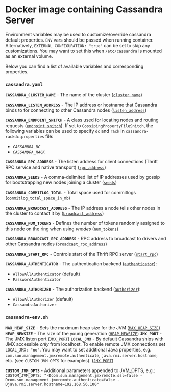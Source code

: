# Docker image containing Cassandra Server

Environment variables may be used to customize/override cassandra default properties. `ENV` vars should be passed when running container.
Alternatively, `EXTERNAL_CONFIGURATION: "true"` can be set to skip any customizations. You may want to set this when `/etc/cassandra` is mounted as an external volume.

Below you can find a list of available variables and corresponding properties.

### `cassandra.yaml`
**`CASSANDRA_CLUSTER_NAME`** - The name of the cluster ([`cluster_name`](https://docs.datastax.com/en/cassandra/2.2/cassandra/configuration/configCassandra_yaml.html#configCassandra_yaml__cluster_name))

**`CASSANDRA_LISTEN_ADDRESS`** - The IP address or hostname that Cassandra binds to for connecting to other Cassandra nodes ([`listen_address`](https://docs.datastax.com/en/cassandra/2.2/cassandra/configuration/configCassandra_yaml.html#configCassandra_yaml__listen_address))

**`CASSANDRA_ENDPOINT_SNITCH`** - A class used for locating nodes and routing requests ([`endpoint_snitch`](https://docs.datastax.com/en/cassandra/2.2/cassandra/configuration/configCassandra_yaml.html#configCassandra_yaml__endpoint_snitch)).
If set to `GossipingPropertyFileSnitch`, the following variables can be used to specify `dc` and `rack` in `cassandra-rackdc.properties` file:
  - *`CASSANDRA_DC`*
  - *`CASSANDRA_RACK`*  

**`CASSANDRA_RPC_ADDRESS`** - The listen address for client connections (Thrift RPC service and native transport) ([`rpc_address`](https://docs.datastax.com/en/cassandra/2.2/cassandra/configuration/configCassandra_yaml.html#configCassandra_yaml__rpc_address))

**`CASSANDRA_SEEDS`** - A comma-delimited list of IP addresses used by gossip for bootstrapping new nodes joining a cluster ([`seeds`](https://docs.datastax.com/en/cassandra/2.2/cassandra/configuration/configCassandra_yaml.html#configCassandra_yaml__seed_provider))

**`CASSANDRA_COMMITLOG_TOTAL`** - Total space used for commitlogs ([`commitlog_total_space_in_mb`](https://docs.datastax.com/en/cassandra/2.2/cassandra/configuration/configCassandra_yaml.html#configCassandra_yaml__commitlog_total_space_in_mb))

**`CASSANDRA_BROADCAST_ADDRESS`** - The IP address a node tells other nodes in the cluster to contact it by ([`broadcast_address`](https://docs.datastax.com/en/cassandra/2.2/cassandra/configuration/configCassandra_yaml.html#configCassandra_yaml__broadcast_address))

**`CASSANDRA_NUM_TOKENS`** - Defines the number of tokens randomly assigned to this node on the ring when using _vnodes_ ([`num_tokens`](https://docs.datastax.com/en/cassandra/2.2/cassandra/configuration/configCassandra_yaml.html#configCassandra_yaml__num_tokens))

**`CASSANDRA_BROADCAST_RPC_ADDRESS`** - RPC address to broadcast to drivers and other Cassandra nodes ([`broadcast_rpc_address`](https://docs.datastax.com/en/cassandra/2.2/cassandra/configuration/configCassandra_yaml.html#configCassandra_yaml__broadcast_rpc_address))

**`CASSANDRA_START_RPC`** - Controls start of the Thrift RPC server ([`start_rpc`](https://docs.datastax.com/en/cassandra/2.2/cassandra/configuration/configCassandra_yaml.html#configCassandra_yaml__start_rpc))

**`CASSANDRA_AUTHENTICATOR`** - The authentication backend ([`authenticator`](https://docs.datastax.com/en/cassandra/2.2/cassandra/configuration/configCassandra_yaml.html#configCassandra_yaml__authenticator)):
  - `AllowAllAuthenticator` (default)
  - `PasswordAuthenticator`  

**`CASSANDRA_AUTHORIZER`** - The authorization backend ([`authorizer`](https://docs.datastax.com/en/cassandra/2.2/cassandra/configuration/configCassandra_yaml.html#configCassandra_yaml__authorizer)):
  - `AllowAllAuthorizer` (default)
  - `CassandraAuthorizer`  

### `cassandra-env.sh`

**`MAX_HEAP_SIZE`** - Sets the maximum heap size for the JVM ([`MAX_HEAP_SIZE`](http://docs.datastax.com/en/cassandra/2.2/cassandra/operations/opsTuneJVM.html#opsTuneJVM__tuning-the-java-heap))
**`HEAP_NEWSIZE`** - The size of the young generation ([`HEAP_NEWSIZE`](http://docs.datastax.com/en/cassandra/2.2/cassandra/operations/opsTuneJVM.html#opsTuneJVM__heap-sizing-options))
**`JMX_PORT`** - The JMX listen port ([`JMX_PORT`](http://docs.datastax.com/en/cassandra/2.2/cassandra/operations/opsTuneJVM.html#opsTuneJVM__jmx-options))
**`LOCAL_JMX`** - By default Cassandra ships with JMX accessible *only* from localhost. To enable remote JMX connections set `LOCAL_JMX: "no"`. You may want to set additional Java properties, e.g. `com.sun.management.jmxremote.authenticate`,  `java.rmi.server.hostname`, etc. (see `CUSTOM_JVM_OPTS` for examples). ([`JMX_PORT`](http://docs.datastax.com/en/cassandra/2.2/cassandra/operations/opsTuneJVM.html#opsTuneJVM__jmx-options))

**`CUSTOM_JVM_OPTS`** - Additional parameters appended to JVM_OPTS, e.g.:
`CUSTOM_JVM_OPTS: "-Dcom.sun.management.jmxremote.ssl=false -Dcom.sun.management.jmxremote.authenticate=false -Djava.rmi.server.hostname=192.168.56.100"`

